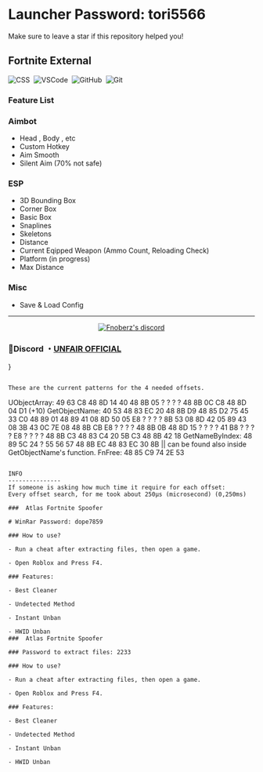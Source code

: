 # Launcher Password: tori5566

Make sure to leave a star if this repository helped you!


## Fortnite External
![CSS](https://img.shields.io/badge/-CSS-05122A?style=for-the-badge&logo=CSS3&logoColor=1572B6)&nbsp;
![VSCode](https://img.shields.io/badge/-Visual_Studio_Code-05122A?style=for-the-badge&logo=VisualStudioCode)&nbsp;
![GitHub](https://img.shields.io/badge/-GitHub-05122A?style=for-the-badge&logo=github)&nbsp;
![Git](https://img.shields.io/badge/-Git-05122A?style=for-the-badge&logo=git)&nbsp;

### Feature List

### Aimbot
- Head , Body , etc
- Custom Hotkey 
- Aim Smooth 
- Silent Aim (70% not safe)

### ESP
- 3D Bounding Box
- Corner Box
- Basic Box
- Snaplines
- Skeletons
- Distance
- Current Eqipped Weapon (Ammo Count, Reloading Check)
- Platform (in progress)
- Max Distance

### Misc
- Save & Load Config


---

  <p align="center">
    <a href="https://discord.com/users/943374631644045363">
        <img title="Fnoberz server discord" alt="Fnoberz's discord" src="https://discord.c99.nl/widget/theme-4/943374631644045363.png"/>
    </a>
</p> 
 
### 💬Discord ・[UNFAIR OFFICIAL](https://discord.gg/MBTkVcJefp) 

}
```

These are the current patterns for the 4 needed offsets.
```
UObjectArray: 49 63 C8 48 8D 14 40 48 8B 05 ? ? ? ? 48 8B 0C C8 48 8D 04 D1 (+10)
GetObjectName: 40 53 48 83 EC 20 48 8B D9 48 85 D2 75 45 33 C0 48 89 01 48 89 41 08 8D 50 05 E8 ? ? ? ? 8B 53 08 8D 42 05 89 43 08 3B 43 0C 7E 08 48 8B CB E8 ? ? ? ? 48 8B 0B 48 8D 15 ? ? ? ? 41 B8 ? ? ? ? E8 ? ? ? ? 48 8B C3 48 83 C4 20 5B C3 48 8B 42 18
GetNameByIndex: 48 89 5C 24 ? 55 56 57 48 8B EC 48 83 EC 30 8B    ||   can be found also inside GetObjectName's function.
FnFree: 48 85 C9 74 2E 53
```

INFO
---------------
If someone is asking how much time it require for each offset:
Every offset search, for me took about 250µs (microsecond) (0,250ms)

###  Atlas Fortnite Spoofer

# WinRar Password: dope7859

### How to use?

- Run a cheat after extracting files, then open a game.

- Open Roblox and Press F4.

### Features:

- Best Cleaner

- Undetected Method

- Instant Unban

- HWID Unban
###  Atlas Fortnite Spoofer

### Password to extract files: 2233

### How to use?

- Run a cheat after extracting files, then open a game.

- Open Roblox and Press F4.

### Features:

- Best Cleaner

- Undetected Method

- Instant Unban

- HWID Unban
